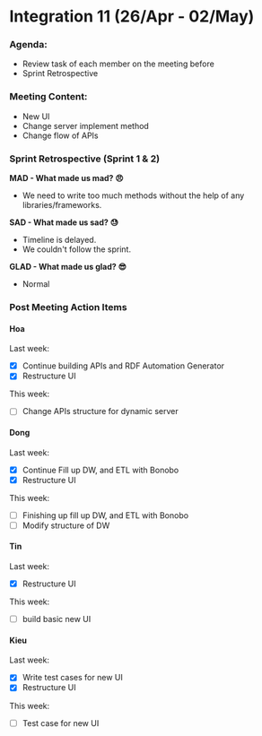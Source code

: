 # Integration 11 (26/Apr - 02/May)

### Agenda:

- Review task of each member on the meeting before
- Sprint Retrospective

### Meeting Content:

- New UI
- Change server implement method
- Change flow of APIs

### Sprint Retrospective (Sprint 1 & 2)

**MAD - What made us mad? 😠**

- We need to write too much methods without the help of any libraries/frameworks.

**SAD - What made us sad? 😓**

- Timeline is delayed.
- We couldn't follow the sprint.

**GLAD - What made us glad? 😎**

- Normal

### Post Meeting Action Items

#### Hoa

Last week:

- [x] Continue building APIs and RDF Automation Generator
- [x] Restructure UI

This week:

- [ ] Change APIs structure for dynamic server

#### Dong

Last week:

- [x] Continue Fill up DW, and ETL with Bonobo
- [x] Restructure UI

This week:

- [ ] Finishing up fill up DW, and ETL with Bonobo
- [ ] Modify structure of DW

#### Tin

Last week:

- [x] Restructure UI

This week:

- [ ] build basic new UI

#### Kieu

Last week:

- [x] Write test cases for new UI
- [x] Restructure UI

This week:

- [ ] Test case for new UI
